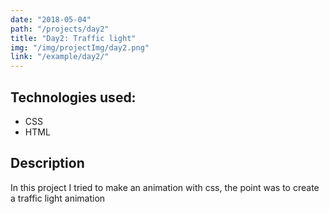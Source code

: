 ```yaml
---
date: "2018-05-04"
path: "/projects/day2"
title: "Day2: Traffic light"
img: "/img/projectImg/day2.png"
link: "/example/day2/"
---
```


## Technologies used:

- CSS
- HTML

## Description

In this project I tried to make an animation with css, the point was to create a traffic light animation
